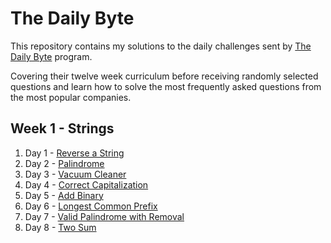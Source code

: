 # The Daily Byte

This repository contains my solutions to the daily challenges sent by [The Daily Byte](https://thedailybyte.dev/) program.

Covering their twelve week curriculum before receiving randomly selected questions and learn how to solve the most frequently asked questions from the most popular companies.

## Week 1 - Strings

1. Day 1 - [Reverse a String](https://github.com/emlez/daily-byte/blob/main/bytes/reverseString.ts)
1. Day 2 - [Palindrome](https://github.com/emlez/daily-byte/blob/main/bytes/palindrome.ts)
1. Day 3 - [Vacuum Cleaner](https://github.com/emlez/daily-byte/blob/main/bytes/vacuumCleaner.ts)
1. Day 4 - [Correct Capitalization](https://github.com/emlez/daily-byte/blob/main/bytes/correctCapitalization.ts)
1. Day 5 - [Add Binary](https://github.com/emlez/daily-byte/blob/main/bytes/addBinary.ts)
1. Day 6 - [Longest Common Prefix](https://github.com/emlez/daily-byte/blob/main/bytes/longestCommonPrefix.ts)
1. Day 7 - [Valid Palindrome with Removal](https://github.com/emlez/daily-byte/blob/main/bytes/validPalindromeWithRemoval.ts)
1. Day 8 - [Two Sum](https://github.com/emlez/daily-byte/blob/main/bytes/twoSum.ts)
